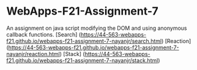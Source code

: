 # WebApps-F21-Assignment-7
An assignment on java script modifying the DOM and using anonymous callback functions.
[Search] (https://44-563-webapps-f21.github.io/webapps-f21-assignment-7-nayanjr/search.html)
[Reaction] (https://44-563-webapps-f21.github.io/webapps-f21-assignment-7-nayanjr/reaction.html)
[Stack] (https://44-563-webapps-f21.github.io/webapps-f21-assignment-7-nayanjr/stack.html)
